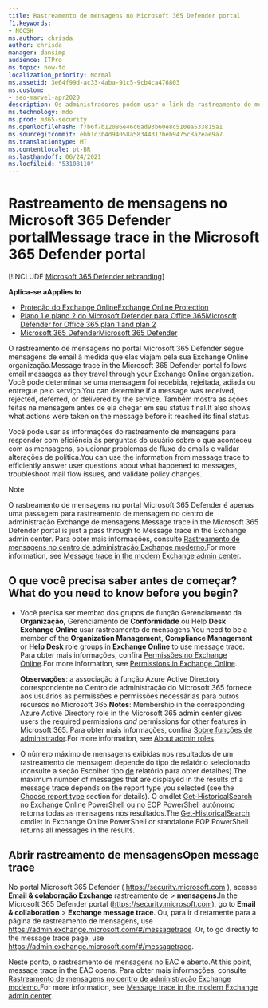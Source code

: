 ```yaml
---
title: Rastreamento de mensagens no Microsoft 365 Defender portal
f1.keywords:
- NOCSH
ms.author: chrisda
author: chrisda
manager: dansimp
audience: ITPro
ms.topic: how-to
localization_priority: Normal
ms.assetid: 3e64f99d-ac33-4aba-91c5-9cb4ca476803
ms.custom:
- seo-marvel-apr2020
description: Os administradores podem usar o link de rastreamento de mensagens no portal Microsoft 365 Defender para descobrir o que aconteceu com as mensagens.
ms.technology: mdo
ms.prod: m365-security
ms.openlocfilehash: f7b6f7b12086e46c6ad93b60e8c510ea533815a1
ms.sourcegitcommit: ebb1c3b4d94058a58344317beb9475c8a2eae9a7
ms.translationtype: MT
ms.contentlocale: pt-BR
ms.lasthandoff: 06/24/2021
ms.locfileid: "53108110"
---
```

# <a name="message-trace-in-the-microsoft-365-defender-portal"></a><span data-ttu-id="cb4d7-103">Rastreamento de mensagens no Microsoft 365 Defender portal</span><span class="sxs-lookup"><span data-stu-id="cb4d7-103">Message trace in the Microsoft 365 Defender portal</span></span>

[!INCLUDE [Microsoft 365 Defender rebranding](../includes/microsoft-defender-for-office.md)]

<span data-ttu-id="cb4d7-104">**Aplica-se a**</span><span class="sxs-lookup"><span data-stu-id="cb4d7-104">**Applies to**</span></span>
- [<span data-ttu-id="cb4d7-105">Proteção do Exchange Online</span><span class="sxs-lookup"><span data-stu-id="cb4d7-105">Exchange Online Protection</span></span>](exchange-online-protection-overview.md)
- [<span data-ttu-id="cb4d7-106">Plano 1 e plano 2 do Microsoft Defender para Office 365</span><span class="sxs-lookup"><span data-stu-id="cb4d7-106">Microsoft Defender for Office 365 plan 1 and plan 2</span></span>](defender-for-office-365.md)
- [<span data-ttu-id="cb4d7-107">Microsoft 365 Defender</span><span class="sxs-lookup"><span data-stu-id="cb4d7-107">Microsoft 365 Defender</span></span>](../defender/microsoft-365-defender.md)

<span data-ttu-id="cb4d7-108">O rastreamento de mensagens no portal Microsoft 365 Defender segue mensagens de email à medida que elas viajam pela sua Exchange Online organização.</span><span class="sxs-lookup"><span data-stu-id="cb4d7-108">Message trace in the Microsoft 365 Defender portal follows email messages as they travel through your Exchange Online organization.</span></span> <span data-ttu-id="cb4d7-109">Você pode determinar se uma mensagem foi recebida, rejeitada, adiada ou entregue pelo serviço.</span><span class="sxs-lookup"><span data-stu-id="cb4d7-109">You can determine if a message was received, rejected, deferred, or delivered by the service.</span></span> <span data-ttu-id="cb4d7-110">Também mostra as ações feitas na mensagem antes de ela chegar em seu status final.</span><span class="sxs-lookup"><span data-stu-id="cb4d7-110">It also shows what actions were taken on the message before it reached its final status.</span></span>

<span data-ttu-id="cb4d7-111">Você pode usar as informações do rastreamento de mensagens para responder com eficiência às perguntas do usuário sobre o que aconteceu com as mensagens, solucionar problemas de fluxo de emails e validar alterações de política.</span><span class="sxs-lookup"><span data-stu-id="cb4d7-111">You can use the information from message trace to efficiently answer user questions about what happened to messages, troubleshoot mail flow issues, and validate policy changes.</span></span>

> [!NOTE]
> <span data-ttu-id="cb4d7-112">O rastreamento de mensagens no portal Microsoft 365 Defender é apenas uma passagem para rastreamento de mensagem no centro de administração Exchange de mensagens.</span><span class="sxs-lookup"><span data-stu-id="cb4d7-112">Message trace in the Microsoft 365 Defender portal is just a pass through to Message trace in the Exchange admin center.</span></span> <span data-ttu-id="cb4d7-113">Para obter mais informações, consulte [Rastreamento de mensagens no centro de administração Exchange moderno.](/exchange/monitoring/trace-an-email-message/message-trace-modern-eac)</span><span class="sxs-lookup"><span data-stu-id="cb4d7-113">For more information, see [Message trace in the modern Exchange admin center](/exchange/monitoring/trace-an-email-message/message-trace-modern-eac).</span></span>

## <a name="what-do-you-need-to-know-before-you-begin"></a><span data-ttu-id="cb4d7-114">O que você precisa saber antes de começar?</span><span class="sxs-lookup"><span data-stu-id="cb4d7-114">What do you need to know before you begin?</span></span>

- <span data-ttu-id="cb4d7-115">Você precisa ser membro dos grupos de função Gerenciamento da **Organização,** Gerenciamento de **Conformidade** ou Help **Desk** **Exchange Online** usar rastreamento de mensagens.</span><span class="sxs-lookup"><span data-stu-id="cb4d7-115">You need to be a member of the **Organization Management**, **Compliance Management** or **Help Desk** role groups in **Exchange Online** to use message trace.</span></span> <span data-ttu-id="cb4d7-116">Para obter mais informações, confira [Permissões no Exchange Online](/exchange/permissions-exo/permissions-exo).</span><span class="sxs-lookup"><span data-stu-id="cb4d7-116">For more information, see [Permissions in Exchange Online](/exchange/permissions-exo/permissions-exo).</span></span>

  <span data-ttu-id="cb4d7-117">**Observações**: a associação à função Azure Active Directory correspondente no Centro de administração do Microsoft 365 fornece  aos usuários as permissões e permissões necessárias para outros recursos no Microsoft 365.</span><span class="sxs-lookup"><span data-stu-id="cb4d7-117">**Notes**: Membership in the corresponding Azure Active Directory role in the Microsoft 365 admin center gives users the required permissions _and_ permissions for other features in Microsoft 365.</span></span> <span data-ttu-id="cb4d7-118">Para obter mais informações, confira [Sobre funções de administrador](../../admin/add-users/about-admin-roles.md).</span><span class="sxs-lookup"><span data-stu-id="cb4d7-118">For more information, see [About admin roles](../../admin/add-users/about-admin-roles.md).</span></span>

- <span data-ttu-id="cb4d7-119">O número máximo de mensagens exibidas nos resultados de um rastreamento de mensagem depende do tipo de relatório selecionado (consulte a seção Escolher tipo [de](/exchange/monitoring/trace-an-email-message/message-trace-modern-eac#choose-report-type) relatório para obter detalhes).</span><span class="sxs-lookup"><span data-stu-id="cb4d7-119">The maximum number of messages that are displayed in the results of a message trace depends on the report type you selected (see the [Choose report type](/exchange/monitoring/trace-an-email-message/message-trace-modern-eac#choose-report-type) section for details).</span></span> <span data-ttu-id="cb4d7-120">O cmdlet [Get-HistoricalSearch](/powershell/module/exchange/get-historicalsearch) no Exchange Online PowerShell ou no EOP PowerShell autônomo retorna todas as mensagens nos resultados.</span><span class="sxs-lookup"><span data-stu-id="cb4d7-120">The [Get-HistoricalSearch](/powershell/module/exchange/get-historicalsearch) cmdlet in Exchange Online PowerShell or standalone EOP PowerShell returns all messages in the results.</span></span>

## <a name="open-message-trace"></a><span data-ttu-id="cb4d7-121">Abrir rastreamento de mensagens</span><span class="sxs-lookup"><span data-stu-id="cb4d7-121">Open message trace</span></span>

<span data-ttu-id="cb4d7-122">No portal Microsoft 365 Defender ( <https://security.microsoft.com> ), acesse **Email & colaboração Exchange** rastreamento de \> **mensagens.**</span><span class="sxs-lookup"><span data-stu-id="cb4d7-122">In the Microsoft 365 Defender portal (<https://security.microsoft.com>), go to **Email & collaboration** \> **Exchange message trace**.</span></span> <span data-ttu-id="cb4d7-123">Ou, para ir diretamente para a página de rastreamento de mensagens, use <https://admin.exchange.microsoft.com/#/messagetrace> .</span><span class="sxs-lookup"><span data-stu-id="cb4d7-123">Or, to go directly to the message trace page, use <https://admin.exchange.microsoft.com/#/messagetrace>.</span></span>

<span data-ttu-id="cb4d7-124">Neste ponto, o rastreamento de mensagens no EAC é aberto.</span><span class="sxs-lookup"><span data-stu-id="cb4d7-124">At this point, message trace in the EAC opens.</span></span> <span data-ttu-id="cb4d7-125">Para obter mais informações, consulte [Rastreamento de mensagens no centro de administração Exchange moderno.](/exchange/monitoring/trace-an-email-message/message-trace-modern-eac)</span><span class="sxs-lookup"><span data-stu-id="cb4d7-125">For more information, see [Message trace in the modern Exchange admin center](/exchange/monitoring/trace-an-email-message/message-trace-modern-eac).</span></span>
